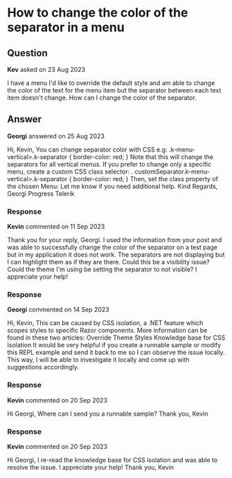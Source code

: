 # How to change the color of the separator in a menu

## Question

**Kev** asked on 23 Aug 2023

I have a menu I'd like to override the default style and am able to change the color of the text for the menu item but the separator between each text item doesn't change. How can I change the color of the separator.

## Answer

**Georgi** answered on 25 Aug 2023

Hi, Kevin, You can change separator color with CSS e.g: .k-menu-vertical>.k-separator { border-color: red;
} Note that this will change the separators for all vertical menus. If you prefer to change only a specific menu, create a custom CSS class selector: . customSeparator.k-menu-vertical>.k-separator { border-color: red;
} Then, set the class property of the chosen Menu: <TelerikContextMenu Class=" customSeparator " Data="@ContextMenuItems" Selector=".menuTarget" TextField="@nameof(ContextMenuItem.Section)" SeparatorField="@nameof(ContextMenuItem.IsItemSeparator)"> </TelerikContextMenu> Let me know if you need additional help. Kind Regards, Georgi Progress Telerik

### Response

**Kevin** commented on 11 Sep 2023

Thank you for your reply, Georgi. I used the information from your post and was able to successfully change the color of the separator on a test page but in my application it does not work. The separators are not displaying but I can highlight them as if they are there. Could this be a visibility issue? Could the theme I'm using be setting the separator to not visible? I appreciate your help!

### Response

**Georgi** commented on 14 Sep 2023

Hi, Kevin, This can be caused by CSS isolation, a .NET feature which scopes styles to specific Razor components. More information can be found in these two articles: Override Theme Styles Knowledge base for CSS Isolation It would be very helpful if you create a runnable sample or modify this REPL example and send it back to me so I can observe the issue locally. This way, I will be able to investigate it locally and come up with suggestions accordingly.

### Response

**Kevin** commented on 20 Sep 2023

Hi Georgi, Where can I send you a runnable sample? Thank you, Kevin

### Response

**Kevin** commented on 20 Sep 2023

Hi Georgi, I re-read the knowledge base for CSS isolation and was able to resolve the issue. I appreciate your help! Thank you, Kevin
